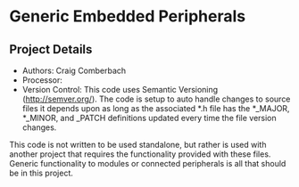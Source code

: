 Generic Embedded Peripherals
============================

Project Details
---------------

* Authors: Craig Comberbach
* Processor: 
* Version Control: This code uses Semantic Versioning (http://semver.org/). The code is setup to auto handle changes to source files it depends upon as long as the associated *.h file has the *_MAJOR, *_MINOR, and _PATCH definitions updated every time the file version changes.

This code is not written to be used standalone, but rather is used with another project that requires the functionality provided with these files. Generic functionality to modules or connected peripherals is all that should be in this project.